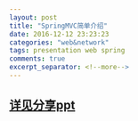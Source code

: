 ```yaml
---
layout: post
title: "SpringMVC简单介绍"
date: 2016-12-12 23:23:23
categories: "web&network"
tags: presentation web spring
comments: true
excerpt_separator: <!--more-->
---
```

<!--more-->

## [详见分享ppt](/resources/presentation/SpringMVCIntroduce.pdf)